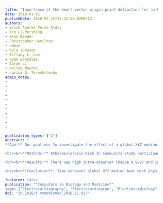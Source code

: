 ```yaml
---
title: "Importance of the heart vector origin point definition for an ECG analysis: The Atherosclerosis Risk in Communities (ARIC) study"
date: 2019-01-01
publishDate: 2020-04-25T17:32:56.920071Z
authors:
- Erick Andres Perez-Alday
- Yin Li-Pershing
- Aron Bender
- Christopher Hamilton
- admin
- Kyle Johnson
- Tiffany L. Lee
- Ryan Gonzales
- Aaron Li
- Kelley Newton
- Larisa G. Tereshchenko
admin_notes:
-
-
-
-
-
-
-
-
-
-
-

publication_types: ["2"]
abstract: "
**Aim:** Our goal was to investigate the effect of a global XYZ median beat construction and the heart vector origin point definition on predictive accuracy of ECG biomarkers of sudden cardiac death (SCD).

<br><br>**Methods:** Atherosclerosis Risk In Community study participants with analyzable digital ECGs were included (n=15,768; 55% female, 73% white, mean age 54.2±5.8y). We developed an algorithm to automatically detect the heart vector origin point on a median beat. Three different approaches to construct a global XYZ beat and two methods to locate origin point were compared. Global electrical heterogeneity was measured by sum absolute QRST integral (SAI QRST), spatial QRS-T angle, and spatial ventricular gradient (SVG) magnitude, azimuth, and elevation. Adjudicated SCD served as the primary outcome.

<br><br>**Results:** There was high intra-observer (kappa 0.972) and inter-observer (kappa 0.984) agreement in a heart vector origin definition between an automated algorithm and a human. QRS was wider in a median beat that was constructed using R-peak alignment than in time-coherent beat (88.1±16.7 vs. 83.7±15.9ms; P<0.0001), and on a median beat constructed using QRS-onset as a zeroed baseline, vs. isoelectric origin point (86.7±15.9 vs. 83.7±15.9ms; P<0.0001). ROC AUC was significantly larger for QRS, QT, peak QRS-T angle, SVG elevation, and SAI QRST if measured on a time-coherent median beat, and for SAI QRST and SVG magnitude if measured on a median beat using isoelectric origin point.

<br><br>**Conclusion**: Time-coherent global XYZ median beat with physiologically meaningful definition of the heart vector's origin point improved predictive accuracy of SCD biomarkers."

featured: false
publication: "*Computers in Biology and Medicine*"
tags: ["Electrocardiography", "Electrocardiogram", "Electrocardiology", "Origin point", "Sudden cardiac death", "Vectorcardiogram", "Vectorcardiography"]
doi: "10.1016/j.compbiomed.2018.11.013"
---
```


